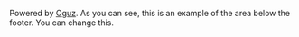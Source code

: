 ---
---
Powered by [Oguz](https://). As you can see, this is an example of the area below the footer. You can change this.